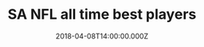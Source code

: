 ---
bylines: "Martin Banks"
capi: ""
date: "2018-04-08T14:00:00.000Z"
description: ""
preview: "https://media.news.com.au/nnd/T3Interactives/2018/dna_snafl_25/preview.html"
slug: "sa-nfl-all-time-best-players"
tech: "vue.js"
thumb: ""
title: "SA NFL all time best players"
---